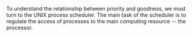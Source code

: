 To understand the relationship between priority and goodness, we must turn to the UNIX process scheduler. The main task of the scheduler is to regulate the access of processes to the main computing resource -- the processor.
